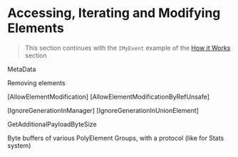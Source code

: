 
# Accessing, Iterating and Modifying Elements

> This section continues with the `IMyEvent` example of the [How it Works](./how-it-works.md) section


MetaData

Removing elements

[AllowElementModification]
[AllowElementModificationByRefUnsafe]

[IgnoreGenerationInManager]
[IgnoreGenerationInUnionElement]

GetAdditionalPayloadByteSize

Byte buffers of various PolyElement Groups, with a protocol (like for Stats system)